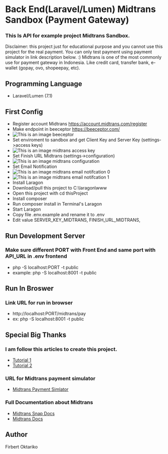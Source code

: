 # Back End(Laravel/Lumen) Midtrans Sandbox (Payment Gateway)
### This Is API for example project Midtrans Sandbox. 
Disclaimer: this project just for educational purpose and you cannot use this project for the real payment. You can only test payment using payment simulator in link description below. :) 
Midtrans is one of the most commonly use for payment gateway in Indonesia. Like credit card, transfer bank, e-wallet (gopay, ovo, shopeepay, etc).  

## Programming Language
- Laravel/Lumen (7.1)

## First Config
- Register account Midtrans https://account.midtrans.com/register
- Make endpoint in beeceptor https://beeceptor.com/
- ![This is an image beeceptor](https://drive.google.com/uc?export=view&id=15Asa7kVxjYV9akNEL380KlVEptmvGXW9)
- Set enviroment to sandbox and get Client Key and Server Key (settings->access keys)
- ![This is an image midtrans access key](https://drive.google.com/uc?export=view&id=1onjxd49s9_HeeqpiOynpKGSWHWNpamPM)
- Set Finish URL Midtrans (settings->configuration)
- ![This is an image midtrans configuration](https://drive.google.com/uc?export=view&id=1n9IntSsFLXD4jugDh8dqsfe_L2YmkYPn)
- Set Email Notification
- ![This is an image midtrans email notifcation 0](https://drive.google.com/uc?export=view&id=1wAkHkKZQ5cN6n4XGgOtQJ0M_nlXk0ZyM)
- ![This is an image midtrans email notifcation 1](https://drive.google.com/uc?export=view&id=1Vds6AqzlhNpVp6dCK1Lj8q88doAU0llc)
- Install Laragon
- Download/pull this project to C:\laragon\www
- Open this project with cd thisProject
- Install composer
- Run composer install in Terminal's Laragon
- Start Laragon
- Copy file .env.example and rename it to .env
- Edit value SERVER_KEY_MIDTRANS, FINISH_URL_MIDTRANS,

## Run Development Server
### Make sure different PORT with Front End and same port with API_URL in .env frontend
- php -S localhost:PORT -t public
- example: php -S localhost:8001 -t public

## Run In Broswer
### Link URL for run in browser
- http://localhost:PORT/midtrans/pay
- ex: php -S localhost:8001 -t public

## Special Big Thanks 
### I am follow this articles to create this project.
- [Tutorial 1](https://azharogi.medium.com/membuat-api-menggunakan-lumen-untuk-metode-midtrans-snap-payment-gateway-a9beba75f0f8)
- [Tutorial 2](https://azharogi.medium.com/integrasi-snap-api-midtrans-menggunakan-laravel-dengan-promise-midtrans-snap-ep2-afb5cc4c9a7f)
### URL for Midtrans payment simulator
- [Midtrans Payment Simlator](https://docs.midtrans.com/en/technical-reference/sandbox-test)
### Full Documentation about Midtrans
- [Midtrans Snap Docs](https://snap-docs.midtrans.com/#getting-started)
- [Midtrans Docs](https://docs.midtrans.com/)

## Author 
Firbert Oktariko 